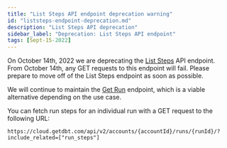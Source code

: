 ```yaml
---
title: "List Steps API endpoint deprecation warning"
id: "liststeps-endpoint-deprecation.md"
description: "List Steps API deprecation"
sidebar_label: "Deprecation: List Steps API endpoint"
tags: [Sept-15-2022]
---
```


On October 14th, 2022 we are deprecating the [List Steps](https://docs.getdbt.com/dbt-cloud/api-v2#tag/Runs/operation/listSteps) API endpoint. From October 14th, any GET requests to this endpoint will fail. Please prepare to move off of the List Steps endpoint as soon as possible. 

We will continue to maintain the [Get Run](https://docs.getdbt.com/dbt-cloud/api-v2#tag/Runs/operation/getRunById) endpoint, which is a viable alternative depending on the use case. 

You can fetch run steps for an individual run with a GET request to the following URL:

`https://cloud.getdbt.com/api/v2/accounts/{accountId}/runs/{runId}/?include_related=["run_steps"]`
